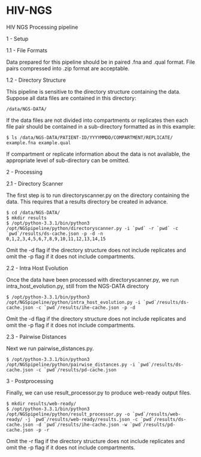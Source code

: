 HIV-NGS
=======

HIV NGS Processing pipeline

1 - Setup

1.1 - File Formats

Data prepared for this pipeline should be in paired .fna and .qual format. File pairs compressed into .zip format are acceptable.

1.2 -  Directory Structure

This pipeline is sensitive to the directory structure containing the data. Suppose all data files are contained in this directory:

    /data/NGS-DATA/

If the data files are not divided into compartments or replicates then each file pair should be contained in a sub-directory formatted as in this example:

    $ ls /data/NGS-DATA/PATIENT-ID/YYYYMMDD/COMPARTMENT/REPLICATE/
    example.fna example.qual

If compartment or replicate information about the data is not available, the appropriate level of sub-directory can be omitted.

2 - Processing

2.1 - Directory Scanner

The first step is to run directoryscanner.py on the directory containing the data. This requires that a results directory be created in advance.

    $ cd /data/NGS-DATA/
    $ mkdir results
    $ /opt/python-3.3.1/bin/python3 /opt/NGSpipeline/python/directoryscanner.py -i `pwd` -r `pwd` -c `pwd`/results/ds-cache.json -p -d -n 0,1,2,3,4,5,6,7,8,9,10,11,12,13,14,15

Omit the -d flag if the directory structure does not include replicates and omit the -p flag if it does not include compartments.

2.2 - Intra Host Evolution

Once the data have been processed with directoryscanner.py, we run intra_host_evolution.py, still from the NGS-DATA directory

    $ /opt/python-3.3.1/bin/python3 /opt/NGSpipeline/python/intra_host_evolution.py -i `pwd`/results/ds-cache.json -c `pwd`/results/ihe-cache.json -p -d

Omit the -d flag if the directory structure does not include replicates and omit the -p flag if it does not include compartments.

2.3 - Pairwise Distances

Next we run pairwise_distances.py.

    $ /opt/python-3.3.1/bin/python3 /opt/NGSpipeline/python/pairwise_distances.py -i `pwd`/results/ds-cache.json -c `pwd`/results/pd-cache.json

3 - Postprocessing

Finally, we can use result_processor.py to produce web-ready output files.

    $ mkdir results/web-ready/
    $ /opt/python-3.3.1/bin/python3 /opt/NGSpipeline/python/result_processor.py -o `pwd`/results/web-ready/ -j `pwd`/results/web-ready/results.json -c `pwd`/results/ds-cache.json -d `pwd`/results/ihe-cache.json -w `pwd`/results/pd-cache.json -p -r

Omit the -r flag if the directory structure does not include replicates and omit the -p flag if it does not include compartments.
